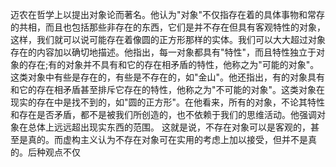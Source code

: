 迈农在哲学上以提出对象论而著名。他认为"对象"不仅指存在着的具体事物和常存的共相，而且也包括那些非存在的东西，它们是并不存在但具有客观特性的对象，这样，我们就可以说可能存在着像圆的正方形那样的实体。我们可以大大超过对象存在的内容加以确切地描述。他指出，每一对象都具有"特性"，而且特性独立于对象的存在;有的对象并不具有和它的存在相矛盾的特性，他称之为"可能的对象"。这类对象中有些是存在的，有些是不存在的，如"金山"。他还指出，有的对象具有和它的存在相矛盾甚至排斥它存在的特性，他称之为"不可能的对象"。这类对象在现实的存在中是找不到的，如"圆的正方形"。在他看来，所有的对象，不论其特性和存在是否矛盾，都不是被我们所创造的，也不依赖于我们的思维活动。他强调对象在总体上远远超出现实东西的范围。
这就是说，不存在对象可以是客观的，甚至是真的。而虚构主义认为不存在对象可在实用的考虑上加以接受，但并不是真的。后种观点不仅

